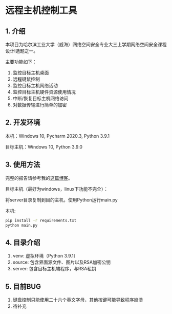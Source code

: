 # 远程主机控制工具
## 1. 介绍
本项目为哈尔滨工业大学（威海）网络空间安全专业大三上学期网络空间安全课程设计I选题之一。 

主要功能如下：

1. 监控目标主机桌面
2. 远程键鼠控制
3. 监控目标主机网络活动
4. 监控目标主机硬件资源使用情况
5. 中断/恢复目标主机网络访问
6. 对数据传输进行简单的加密

## 2. 开发环境
本机：Windows 10, Pycharm 2020.3, Python 3.9.1

目标主机：Windows 10, Python 3.9.0

## 3. 使用方法

完整的报告请参考我的[这篇博客](https://litcu.cn/posts/8ae4dc56/)。

目标主机（最好为windows，linux下功能不完全）：

将server目录复制到目的主机，使用Python运行main.py

本机:

```bash
pip install -r requirements.txt
python main.py
```

## 4. 目录介绍
1. venv: 虚拟环境（Python 3.9.1）
2. source: 包含界面源文件、图片以及RSA加密公钥
3. server: 包含目标主机端程序，与RSA私钥

## 5. 目前BUG
1. 键盘控制只能使用二十六个英文字母，其他按键可能导致程序崩溃
2. 待补充
